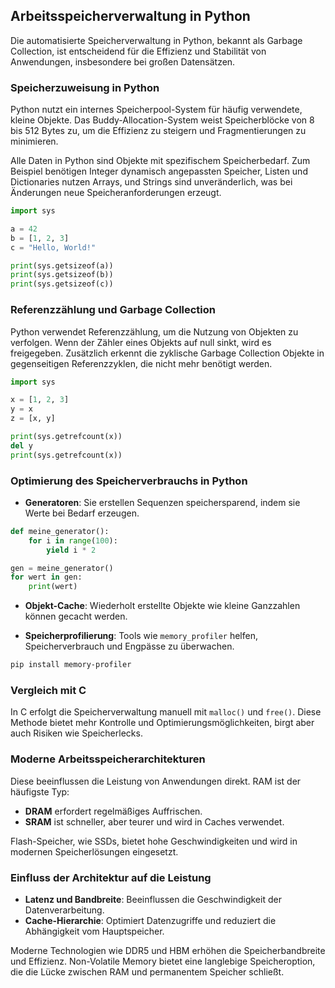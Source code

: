 ## Arbeitsspeicherverwaltung in Python

Die automatisierte Speicherverwaltung in Python, bekannt als Garbage Collection, ist entscheidend für die Effizienz und Stabilität von Anwendungen, insbesondere bei großen Datensätzen.

### Speicherzuweisung in Python

Python nutzt ein internes Speicherpool-System für häufig verwendete, kleine Objekte. Das Buddy-Allocation-System weist Speicherblöcke von 8 bis 512 Bytes zu, um die Effizienz zu steigern und Fragmentierungen zu minimieren.

Alle Daten in Python sind Objekte mit spezifischem Speicherbedarf. Zum Beispiel benötigen Integer dynamisch angepassten Speicher, Listen und Dictionaries nutzen Arrays, und Strings sind unveränderlich, was bei Änderungen neue Speicheranforderungen erzeugt.

```python
import sys

a = 42
b = [1, 2, 3]
c = "Hello, World!"

print(sys.getsizeof(a))
print(sys.getsizeof(b))
print(sys.getsizeof(c))
```

### Referenzzählung und Garbage Collection

Python verwendet Referenzzählung, um die Nutzung von Objekten zu verfolgen. Wenn der Zähler eines Objekts auf null sinkt, wird es freigegeben. Zusätzlich erkennt die zyklische Garbage Collection Objekte in gegenseitigen Referenzzyklen, die nicht mehr benötigt werden.

```python
import sys

x = [1, 2, 3]
y = x
z = [x, y]

print(sys.getrefcount(x))
del y
print(sys.getrefcount(x))
```

### Optimierung des Speicherverbrauchs in Python

- **Generatoren**: Sie erstellen Sequenzen speichersparend, indem sie Werte bei Bedarf erzeugen.

```python
def meine_generator():
    for i in range(100):
        yield i * 2

gen = meine_generator()
for wert in gen:
    print(wert)
```

- **Objekt-Cache**: Wiederholt erstellte Objekte wie kleine Ganzzahlen können gecacht werden.

- **Speicherprofilierung**: Tools wie `memory_profiler` helfen, Speicherverbrauch und Engpässe zu überwachen.

```bash
pip install memory-profiler
```

### Vergleich mit C

In C erfolgt die Speicherverwaltung manuell mit `malloc()` und `free()`. Diese Methode bietet mehr Kontrolle und Optimierungsmöglichkeiten, birgt aber auch Risiken wie Speicherlecks.

### Moderne Arbeitsspeicherarchitekturen

Diese beeinflussen die Leistung von Anwendungen direkt. RAM ist der häufigste Typ:

- **DRAM** erfordert regelmäßiges Auffrischen.
- **SRAM** ist schneller, aber teurer und wird in Caches verwendet.

Flash-Speicher, wie SSDs, bietet hohe Geschwindigkeiten und wird in modernen Speicherlösungen eingesetzt.

### Einfluss der Architektur auf die Leistung

- **Latenz und Bandbreite**: Beeinflussen die Geschwindigkeit der Datenverarbeitung.
- **Cache-Hierarchie**: Optimiert Datenzugriffe und reduziert die Abhängigkeit vom Hauptspeicher.

Moderne Technologien wie DDR5 und HBM erhöhen die Speicherbandbreite und Effizienz. Non-Volatile Memory bietet eine langlebige Speicheroption, die die Lücke zwischen RAM und permanentem Speicher schließt.